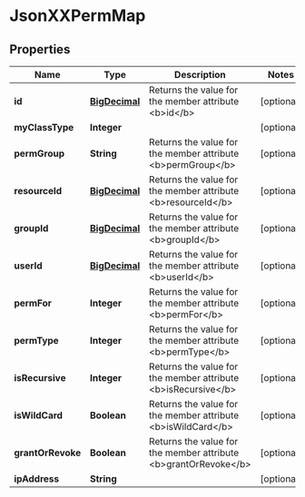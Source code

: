 
# JsonXXPermMap

## Properties
Name | Type | Description | Notes
------------ | ------------- | ------------- | -------------
**id** | [**BigDecimal**](BigDecimal.md) | Returns the value for the member attribute &lt;b&gt;id&lt;/b&gt; |  [optional]
**myClassType** | **Integer** |  |  [optional]
**permGroup** | **String** | Returns the value for the member attribute &lt;b&gt;permGroup&lt;/b&gt; |  [optional]
**resourceId** | [**BigDecimal**](BigDecimal.md) | Returns the value for the member attribute &lt;b&gt;resourceId&lt;/b&gt; |  [optional]
**groupId** | [**BigDecimal**](BigDecimal.md) | Returns the value for the member attribute &lt;b&gt;groupId&lt;/b&gt; |  [optional]
**userId** | [**BigDecimal**](BigDecimal.md) | Returns the value for the member attribute &lt;b&gt;userId&lt;/b&gt; |  [optional]
**permFor** | **Integer** | Returns the value for the member attribute &lt;b&gt;permFor&lt;/b&gt; |  [optional]
**permType** | **Integer** | Returns the value for the member attribute &lt;b&gt;permType&lt;/b&gt; |  [optional]
**isRecursive** | **Integer** | Returns the value for the member attribute &lt;b&gt;isRecursive&lt;/b&gt; |  [optional]
**isWildCard** | **Boolean** | Returns the value for the member attribute &lt;b&gt;isWildCard&lt;/b&gt; |  [optional]
**grantOrRevoke** | **Boolean** | Returns the value for the member attribute &lt;b&gt;grantOrRevoke&lt;/b&gt; |  [optional]
**ipAddress** | **String** |  |  [optional]



